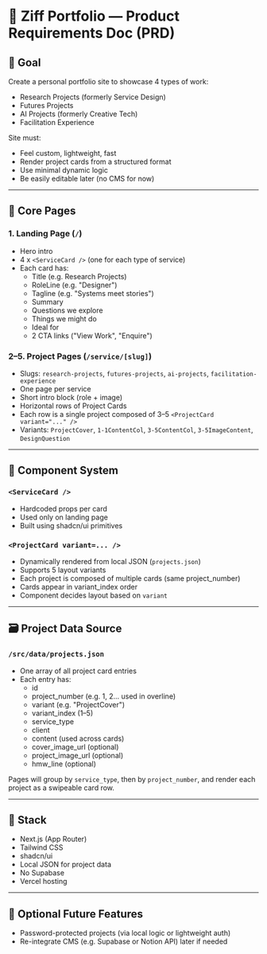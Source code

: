 # 🧠 Ziff Portfolio — Product Requirements Doc (PRD)

## 🎯 Goal
Create a personal portfolio site to showcase 4 types of work:
- Research Projects (formerly Service Design)
- Futures Projects
- AI Projects (formerly Creative Tech)
- Facilitation Experience

Site must:
- Feel custom, lightweight, fast
- Render project cards from a structured format
- Use minimal dynamic logic
- Be easily editable later (no CMS for now)

---

## 🧱 Core Pages

### 1. Landing Page (`/`)
- Hero intro
- 4 x `<ServiceCard />` (one for each type of service)
- Each card has:
  - Title (e.g. Research Projects)
  - RoleLine (e.g. "Designer")
  - Tagline (e.g. "Systems meet stories")
  - Summary
  - Questions we explore
  - Things we might do
  - Ideal for
  - 2 CTA links ("View Work", "Enquire")

### 2–5. Project Pages (`/service/[slug]`)
- Slugs: `research-projects`, `futures-projects`, `ai-projects`, `facilitation-experience`
- One page per service
- Short intro block (role + image)
- Horizontal rows of Project Cards
- Each row is a single project composed of 3–5 `<ProjectCard variant="..." />`
- Variants: `ProjectCover`, `1-1ContentCol`, `3-5ContentCol`, `3-5ImageContent`, `DesignQuestion`

---

## 🧩 Component System

### `<ServiceCard />`
- Hardcoded props per card
- Used only on landing page
- Built using shadcn/ui primitives

### `<ProjectCard variant=... />`
- Dynamically rendered from local JSON (`projects.json`)
- Supports 5 layout variants
- Each project is composed of multiple cards (same project_number)
- Cards appear in variant_index order
- Component decides layout based on `variant`

---

## 🗃️ Project Data Source

### `/src/data/projects.json`
- One array of all project card entries
- Each entry has:
  - id
  - project_number (e.g. 1, 2... used in overline)
  - variant (e.g. "ProjectCover")
  - variant_index (1–5)
  - service_type
  - client
  - content (used across cards)
  - cover_image_url (optional)
  - project_image_url (optional)
  - hmw_line (optional)

Pages will group by `service_type`, then by `project_number`, and render each project as a swipeable card row.

---

## 🔌 Stack
- Next.js (App Router)
- Tailwind CSS
- shadcn/ui
- Local JSON for project data
- No Supabase
- Vercel hosting

---

## 🔐 Optional Future Features
- Password-protected projects (via local logic or lightweight auth)
- Re-integrate CMS (e.g. Supabase or Notion API) later if needed

